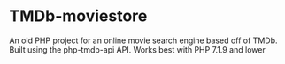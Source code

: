 # TMDb-moviestore
An old PHP project for an online movie search engine based off of TMDb. Built using the php-tmdb-api API. Works best with PHP 7.1.9 and lower
